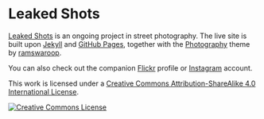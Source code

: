 # Leaked Shots

[Leaked Shots](https://leakedshots.com) is an ongoing project in street photography. The live site is built upon [Jekyll](https://jekyllrb.com/) and [GitHub Pages](https://pages.github.com/), together with the [Photography](https://github.com/ramswaroop/photography) theme by [ramswaroop](https://github.com/ramswaroop).

You can also check out the companion [Flickr](https://www.flickr.com/people/leakedshots) profile or [Instagram](https://www.instagram.com/leakedshots) account.
 
This work is licensed under a <a rel="license" href="http://creativecommons.org/licenses/by-sa/4.0/">Creative Commons Attribution-ShareAlike 4.0 International License</a>.

<a rel="license" href="http://creativecommons.org/licenses/by-sa/4.0/"><img alt="Creative Commons License" style="border-width:0" src="https://i.creativecommons.org/l/by-sa/4.0/88x31.png" /></a>
